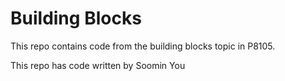 # Building Blocks

This repo contains code from the building blocks topic in P8105. 

This repo has code written by Soomin You 
